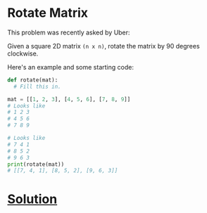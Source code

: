 # Rotate Matrix

This problem was recently asked by Uber:

Given a square 2D matrix `(n x n)`, rotate the matrix by 90 degrees clockwise.

Here's an example and some starting code:

```python
def rotate(mat):
  # Fill this in.

mat = [[1, 2, 3], [4, 5, 6], [7, 8, 9]]
# Looks like
# 1 2 3
# 4 5 6
# 7 8 9

# Looks like
# 7 4 1
# 8 5 2
# 9 6 3
print(rotate(mat))
# [[7, 4, 1], [8, 5, 2], [9, 6, 3]]
```

# [Solution](solution.md)